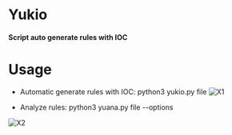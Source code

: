 # Yukio
#### Script auto generate rules with IOC

# Usage

- Automatic generate rules with IOC: python3 yukio.py file
![X1](https://s2.anh.im/2018/10/28/Screenshot_2018-10-28_00-31-52e16682784f9e0c60.png)

- Analyze rules: python3 yuana.py file --options

![X2](https://s2.anh.im/2018/10/28/Screenshot_2018-10-28_00-33-36d9b56421297f4c02.png)



